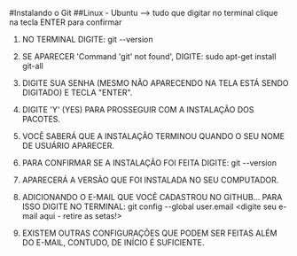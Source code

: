 #Instalando o Git
##Linux - Ubuntu
--> tudo que digitar no terminal clique na tecla ENTER para confirmar

1. NO TERMINAL DIGITE:
git --version

2. SE APARECER 'Command 'git' not found', DIGITE:
sudo apt-get install git-all

3. DIGITE SUA SENHA (MESMO NÃO APARECENDO NA TELA ESTÁ SENDO DIGITADO) E TECLA "ENTER".

4. DIGITE 'Y' (YES) PARA PROSSEGUIR COM A INSTALAÇÃO DOS PACOTES.

5. VOCÊ SABERÁ QUE A INSTALAÇÃO TERMINOU QUANDO O SEU NOME DE USUÁRIO APARECER.

6. PARA CONFIRMAR SE A INSTALAÇÃO FOI FEITA DIGITE:
git --version

7. APARECERÁ A VERSÃO QUE FOI INSTALADA NO SEU COMPUTADOR.

8. ADICIONANDO O E-MAIL QUE VOCÊ CADASTROU NO GITHUB... PARA ISSO DIGITE NO TERMINAL:
git config --global user.email <digite seu e-mail aqui - retire as setas!>

9. EXISTEM OUTRAS CONFIGURAÇÕES QUE PODEM SER FEITAS ALÉM DO E-MAIL, CONTUDO, DE INÍCIO É SUFICIENTE.
